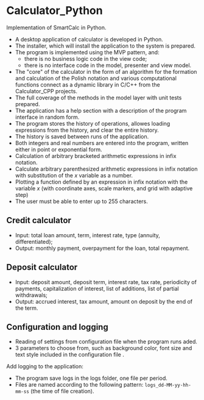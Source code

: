 # Calculator_Python

Implementation of SmartCalc in Python.

- A desktop application of calculator is developed in Python.
- The installer, which will install the application to the system is prepared.
- The program is implemented using the  MVP pattern, and:
  - there is no business logic code in the view code;
  - there is no interface code in the model, presenter and view model.
- The "core" of the calculator in the form of an algorithm for the formation and calculation of the Polish notation and various computational functions connect as a dynamic library in C/C++ from the Calculator_CPP projects.
- The full coverage of the methods in the model layer with unit tests prepared.
- The application has a help section with a description of the program interface in random form.
- The program stores the history of operations, allowes loading expressions from the history, and clear the entire history.
- The history is saved between runs of the application.
- Both integers and real numbers are entered into the program, written either in point or exponential form.
- Calculation of arbitrary bracketed arithmetic expressions in infix notation.
- Calculate arbitrary parenthesized arithmetic expressions in infix notation with substitution of the _x_ variable as a number.
- Plotting a function defined by an expression in infix notation with the variable _x_ (with coordinate axes, scale markers, and grid with adaptive step)
- The user must be able to enter up to 255 characters.

 ## Credit сalculator

- Input: total loan amount, term, interest rate, type (annuity, differentiated);
- Output: monthly payment, overpayment for the loan, total repayment.

## Deposit calculator

- Input: deposit amount, deposit term, interest rate, tax rate, periodicity of payments, capitalization of interest, list of additions, list of partial withdrawals;
- Output: accrued interest, tax amount, amount on deposit by the end of the term.

## Configuration and logging

- Reading of settings from configuration file when the program runs aded.
- 3 parameters to choose from, such as background color, font size and text style included in the configuration file .

Add logging to the application:
- The program save logs in the logs folder, one file per period.
- Files are named according to the following pattern: `logs_dd-MM-yy-hh-mm-ss` (the time of file creation).

